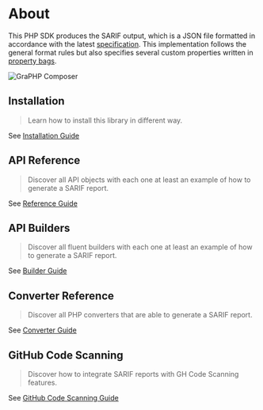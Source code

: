 <!-- markdownlint-disable MD013 -->
# About

This PHP SDK produces the SARIF output, which is a JSON file formatted
in accordance with the latest [specification](https://docs.oasis-open.org/sarif/sarif/v2.1.0/sarif-v2.1.0.html).
This implementation follows the general format rules but also specifies several custom properties
written in [property bags](https://docs.oasis-open.org/sarif/sarif/v2.1.0/os/sarif-v2.1.0-os.html#_Toc34317448).

![GraPHP Composer](./assets/images/graph-composer.svg)

## Installation

> Learn how to install this library in different way.

See [Installation Guide](installation.md)

## API Reference

> Discover all API objects with each one at least an example of how to generate a SARIF report.

See [Reference Guide](reference/README.md)

## API Builders

> Discover all fluent builders with each one at least an example of how to generate a SARIF report.

See [Builder Guide](builder/README.md)

## Converter Reference

> Discover all PHP converters that are able to generate a SARIF report.

See [Converter Guide](converter/README.md)

## GitHub Code Scanning

> Discover how to integrate SARIF reports with GH Code Scanning features.

See [GitHub Code Scanning Guide](github-code-scanning/README.md)
